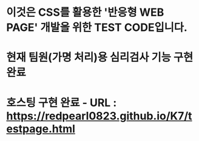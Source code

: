 # 이것은 CSS를 활용한 '반응형 WEB PAGE' 개발을 위한 TEST CODE입니다.
# 현재 팀원(가명 처리)용 심리검사 기능 구현 완료
# 호스팅 구현 완료 - URL : https://redpearl0823.github.io/K7/testpage.html
